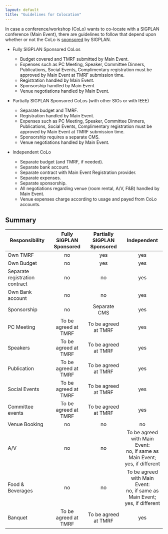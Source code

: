 ```yaml
---
layout: default
title: "Guidelines for Colocation"
---
```


<!-- BCP: This is not linked from any of the other guidelines documents,
     though it _is_ linked from the main SIGPLAN page via _data/Links.yaml.
     I question whether many people are going to find it that way, so if we
     want to keep it (I find it rather perplexing, personally, but perhaps
     it is useful to somebody) we should link it from at least the GenChair
     and ConfereceOrganizers documents.  My preference would be just to
     delete it. -->

<!-- AF: I found it fairly quickly through the left tab. I would err 
     on the side of not having to get an email about this in the future and
     keep it as is. But, not strongly opposed to the suggestion. -->


In case a conference/workshop (CoLo) wants to co-locate with a SIGPLAN
conference (Main Event), there are guidelines to follow that depend
upon whether or not the CoLo is
[sponsored](http://www.sigplan.org/Resources/Proposals/Sponsored) by
SIGPLAN.

* Fully SIGPLAN Sponsored CoLos
  * Budget covered and TMRF submitted by Main Event.
  * Expenses such as PC Meeting, Speaker, Committee Dinners, Publications, Social Events, Complimentary registration must be approved by Main Event at TMRF submission time.
  * Registration handled by Main Event.
  * Sponsorship handled by Main Event
  * Venue negotiations handled by Main Event.

* Partially SIGPLAN Sponsored CoLos (with other SIGs or with IEEE)
  * Separate budget and TMRF.
  * Registration handled by Main Event.
  * Expenses such as PC Meeting, Speaker, Committee Dinners, Publications, Social Events, Complimentary registration must be approved by Main Event at TMRF submission time.
  * Sponsorship requires a separate CMS.
  * Venue negotiations handled by Main Event.

* Independent CoLo
  * Separate budget (and TMRF, if needed).
  * Separate bank account.
  * Separate contract with Main Event Registration provider.
  * Separate expenses.
  * Separate sponsorship.
  * All negotiations regarding venue (room rental, A/V, F&B) handled by Main Event.
  * Venue expenses charge according to usage and payed from CoLo accounts.


Summary
-------

| Responsibility                 | Fully SIGPLAN Sponsored | Partially SIGPLAN Sponsored | Independent |
|--------------------------------|:-----------------------:|:---------------------------:|:-----------:|
| Own TMRF                       | no | yes | yes |
| Own Budget                     | no | yes | yes |
| Separate registration contract | no | no | yes |
| Own Bank account               | no | no | yes |
| Sponsorship                    | no | Separate CMS | yes |
| PC Meeting                     | To be agreed at TMRF | To be agreed at TMRF | yes |
| Speakers                       | To be agreed at TMRF | To be agreed at TMRF | yes |
| Publication                    | To be agreed at TMRF | To be agreed at TMRF | yes |
| Social Events                  | To be agreed at TMRF | To be agreed at TMRF | yes |
| Committee events               | To be agreed at TMRF | To be agreed at TMRF | yes |
| Venue Booking                  | no | no | no |
| A/V                            | no | no | To be agreed with Main Event: <br> no, if same as Main Event; <br> yes, if different |
| Food & Beverages               | no | no | To be agreed with Main Event: <br> no, if same as Main Event; <br> yes, if different |
| Banquet                        | To be agreed at TMRF | To be agreed at TMRF | yes |
